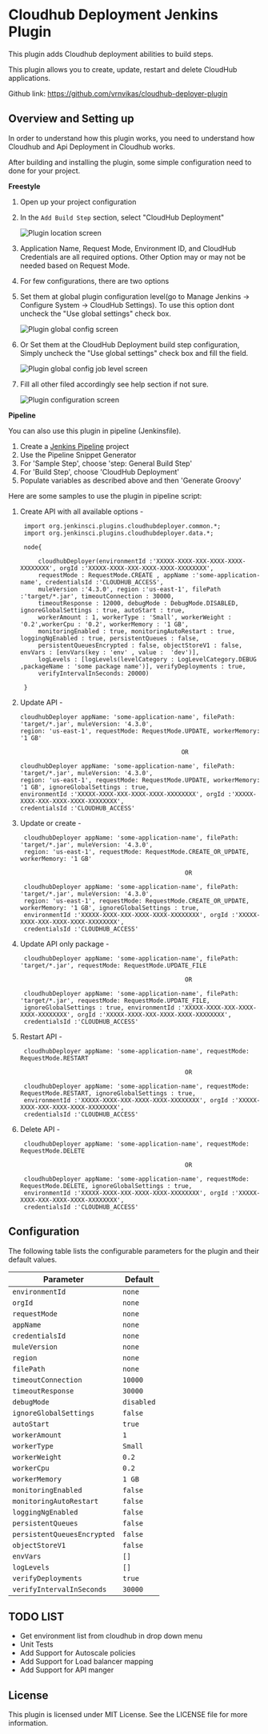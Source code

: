 # Cloudhub Deployment Jenkins Plugin

This plugin adds Cloudhub deployment abilities to build steps.

This plugin allows you to create, update, restart and delete CloudHub applications.

Github link: https://github.com/vrnvikas/cloudhub-deployer-plugin

## Overview and Setting up

In order to understand how this plugin works, you need to understand how Cloudhub and Api Deployment in Cloudhub works.

After building and installing the plugin, some simple configuration need to done for your project.

**Freestyle**

1. Open up your project configuration
1. In the `Add Build Step` section, select "CloudHub Deployment"

    ![Plugin location screen](img/plugin_location.PNG)

1. Application Name, Request Mode, Environment ID, and CloudHub Credentials are all
required options. Other Option may or may not be needed based on Request Mode.
1. For few configurations, there are two options
  1. Set them at global plugin configuration level(go to Manage Jenkins -> Configure System -> CloudHub Settings).
  To use this option dont uncheck the "Use global settings" check box.
     
     ![Plugin global config screen](img/plugin_global_config.PNG)
     
  1. Or Set them at the CloudHub Deployment build step configuration, Simply uncheck the "Use global settings" check box 
  and fill the field.
  
     ![Plugin global config job level screen](img/plugin_global_config_job_level.PNG)
     
1. Fill all other filed accordingly see help section if not sure.
   
     ![Plugin configuration screen](img/plugin_configuration.PNG)

**Pipeline**

You can also use this plugin in pipeline (Jenkinsfile). 

1.  Create a [Jenkins Pipeline](https://wiki.jenkins-ci.org/display/JENKINS/Pipeline+Plugin) project
1.  Use the Pipeline Snippet Generator
1.  For 'Sample Step', choose 'step: General Build Step'
1.  For 'Build Step', choose 'CloudHub Deployment'
1.  Populate variables as described above and then 'Generate Groovy'

Here are some samples to use the plugin in pipeline script:

1. Create API with all available options - 
        
        import org.jenkinsci.plugins.cloudhubdeployer.common.*;
        import org.jenkinsci.plugins.cloudhubdeployer.data.*;

        node{

            cloudhubDeployer(environmentId :'XXXXX-XXXX-XXX-XXXX-XXXX-XXXXXXXX', orgId :'XXXXX-XXXX-XXX-XXXX-XXXX-XXXXXXXX', 
            requestMode : RequestMode.CREATE , appName :'some-application-name', credentialsId :'CLOUDHUB_ACCESS', 
            muleVersion :'4.3.0', region :'us-east-1', filePath :'target/*.jar', timeoutConnection : 30000, 
            timeoutResponse : 12000, debugMode : DebugMode.DISABLED, ignoreGlobalSettings : true, autoStart : true, 
            workerAmount : 1, workerType : 'Small', workerWeight : '0.2',workerCpu : '0.2', workerMemory : '1 GB', 
            monitoringEnabled : true, monitoringAutoRestart : true, loggingNgEnabled : true, persistentQueues : false, 
            persistentQueuesEncrypted : false, objectStoreV1 : false, envVars : [envVars(key : 'env' , value :  'dev')], 
            logLevels : [logLevels(levelCategory : LogLevelCategory.DEBUG ,packageName : 'some package name')], verifyDeployments : true, 
            verifyIntervalInSeconds: 20000)
        
        }

1. Update API -

       cloudhubDeployer appName: 'some-application-name', filePath: 'target/*.jar', muleVersion: '4.3.0', 
       region: 'us-east-1', requestMode: RequestMode.UPDATE, workerMemory: '1 GB'
       
                                                    OR
                                                    
       cloudhubDeployer appName: 'some-application-name', filePath: 'target/*.jar', muleVersion: '4.3.0', 
       region: 'us-east-1', requestMode: RequestMode.UPDATE, workerMemory: '1 GB', ignoreGlobalSettings : true,
       environmentId :'XXXXX-XXXX-XXX-XXXX-XXXX-XXXXXXXX', orgId :'XXXXX-XXXX-XXX-XXXX-XXXX-XXXXXXXX', 
       credentialsId :'CLOUDHUB_ACCESS'
       
1. Update or create - 
        
        cloudhubDeployer appName: 'some-application-name', filePath: 'target/*.jar', muleVersion: '4.3.0', 
        region: 'us-east-1', requestMode: RequestMode.CREATE_OR_UPDATE, workerMemory: '1 GB'
        
                                                     OR
        
        cloudhubDeployer appName: 'some-application-name', filePath: 'target/*.jar', muleVersion: '4.3.0', 
        region: 'us-east-1', requestMode: RequestMode.CREATE_OR_UPDATE, workerMemory: '1 GB', ignoreGlobalSettings : true, 
        environmentId :'XXXXX-XXXX-XXX-XXXX-XXXX-XXXXXXXX', orgId :'XXXXX-XXXX-XXX-XXXX-XXXX-XXXXXXXX', 
        credentialsId :'CLOUDHUB_ACCESS'
        
        
        
1. Update API only package -
        
        cloudhubDeployer appName: 'some-application-name', filePath: 'target/*.jar', requestMode: RequestMode.UPDATE_FILE
        
                                                     OR
                                                     
        cloudhubDeployer appName: 'some-application-name', filePath: 'target/*.jar', requestMode: RequestMode.UPDATE_FILE,
        ignoreGlobalSettings : true, environmentId :'XXXXX-XXXX-XXX-XXXX-XXXX-XXXXXXXX', orgId :'XXXXX-XXXX-XXX-XXXX-XXXX-XXXXXXXX', 
        credentialsId :'CLOUDHUB_ACCESS'
        
1. Restart API -
        
        cloudhubDeployer appName: 'some-application-name', requestMode: RequestMode.RESTART
        
                                                     OR
        
        cloudhubDeployer appName: 'some-application-name', requestMode: RequestMode.RESTART, ignoreGlobalSettings : true, 
        environmentId :'XXXXX-XXXX-XXX-XXXX-XXXX-XXXXXXXX', orgId :'XXXXX-XXXX-XXX-XXXX-XXXX-XXXXXXXX', 
        credentialsId :'CLOUDHUB_ACCESS'
        
1. Delete API -
        
        cloudhubDeployer appName: 'some-application-name', requestMode: RequestMode.DELETE
        
                                                     OR
        
        cloudhubDeployer appName: 'some-application-name', requestMode: RequestMode.DELETE, ignoreGlobalSettings : true, 
        environmentId :'XXXXX-XXXX-XXX-XXXX-XXXX-XXXXXXXX', orgId :'XXXXX-XXXX-XXX-XXXX-XXXX-XXXXXXXX', 
        credentialsId :'CLOUDHUB_ACCESS'

## Configuration

The following table lists the configurable parameters for the plugin and their default values.

| Parameter                   |  Default                                                    |
| ----------------------------|  -----------------------------------------------------------|
| `environmentId`             |  `none`                                                     |
| `orgId`                     |  `none`                                                     |
| `requestMode`               |  `none`                                                     |
| `appName`                   |  `none`                                                     |
| `credentialsId`             |  `none`                                                     |
| `muleVersion`               |  `none`                                                     |
| `region`                    |  `none`                                                     |
| `filePath`                  |  `none`                                                     |
| `timeoutConnection`         |  `10000`                                                    |
| `timeoutResponse`           |  `30000`                                                    |
| `debugMode`                 |  `disabled`                                                 |
| `ignoreGlobalSettings`      |  `false`                                                    |
| `autoStart`                 |  `true`                                                     |
| `workerAmount`              |  `1`                                                        |
| `workerType`                |  `Small`                                                    |
| `workerWeight`              |  `0.2`                                                      |
| `workerCpu`                 |  `0.2`                                                      |
| `workerMemory`              |  `1 GB`                                                     |
| `monitoringEnabled`         |  `false`                                                    |
| `monitoringAutoRestart`     |  `false`                                                    |
| `loggingNgEnabled`          |  `false`                                                    |
| `persistentQueues`          |  `false`                                                    |
| `persistentQueuesEncrypted` |  `false`                                                    |
| `objectStoreV1`             |  `false`                                                    |
| `envVars`                   |  `[]`                                                       |
| `logLevels`                 |  `[]`                                                       |
| `verifyDeployments`         |  `true`                                                     |
| `verifyIntervalInSeconds`   |  `30000`                                                    |




## TODO LIST

  * Get environment list from cloudhub in drop down menu
  * Unit Tests
  * Add Support for Autoscale policies
  * Add Support for Load balancer mapping
  * Add Support for API manger
        
License
-------

This plugin is licensed under MIT License. See the LICENSE file for more information.